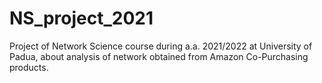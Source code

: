 # NS_project_2021
 
Project of Network Science course during a.a. 2021/2022 at University of Padua, about analysis of network obtained from Amazon Co-Purchasing products.